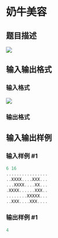 # 奶牛美容

## 题目描述

![](https://cdn.luogu.com.cn/upload/pic/1341.png)

## 输入输出格式

### 输入格式

![](https://cdn.luogu.com.cn/upload/pic/1342.png)

### 输出格式

## 输入输出样例

### 输入样例 #1

```cpp
6 16
................
..XXXX....XXX...
...XXXX....XX...
.XXXX......XXX..
........XXXXX...
..XXX....XXX....

```
### 输出样例 #1

```cpp
4

```
